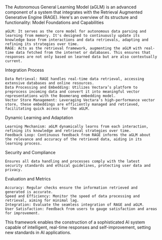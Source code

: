 The Autonomous General Learning Model (aGLM) is an advanced component of a system that integrates with the Retrieval Augmented Generative Engine (RAGE). Here's an overview of its structure and functionality:
Model Foundations and Capabilities

    aGLM: It serves as the core model for autonomous data parsing and learning from memory. It's designed to continuously update its knowledge base from interactions and data retrievals, adapting and refining its strategies over time.
    RAGE: Acts as the retrieval framework, augmenting the aGLM with real-time data fetched from the internet or databases. This ensures that responses are not only based on learned data but are also contextually current.

Integration Process

    Data Retrieval: RAGE handles real-time data retrieval, accessing extensive databases and online resources.
    Data Processing and Embedding: Utilizes Vectara’s platform to preprocess incoming data and convert it into meaningful vector representations with the Boomerang embedding model.
    Vector Store Management: Leveraging Vectara’s high-performance vector store, these embeddings are efficiently managed and retrieved, facilitating quick access for the aGLM.

Dynamic Learning and Adaptation

    Learning Mechanism: aGLM dynamically learns from each interaction, refining its knowledge and retrieval strategies over time.
    Feedback Loop: Continuous feedback from RAGE informs the aGLM about the relevance and accuracy of the retrieved data, aiding in its learning process.

Security and Compliance

    Ensures all data handling and processes comply with the latest security standards and ethical guidelines, protecting user data and privacy.

Evaluation and Metrics

    Accuracy: Regular checks ensure the information retrieved and generated is accurate.
    Speed and Efficiency: Monitor the speed of data processing and retrieval, aiming for minimal lag.
    Integration: Evaluate the seamless integration of RAGE and aGLM.
    User Satisfaction: Feedback from users to gauge satisfaction and areas for improvement.

This framework enables the construction of a sophisticated AI system capable of intelligent, real-time responses and self-improvement, setting new standards in AI applications.
